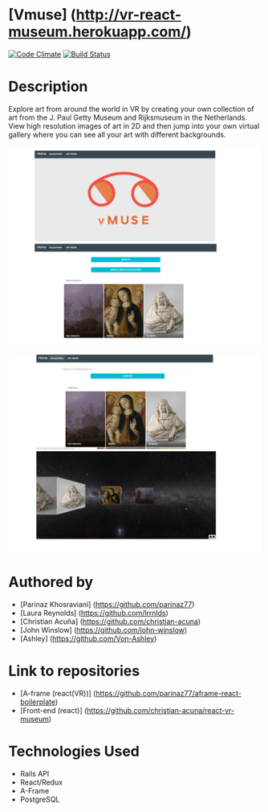 
# [Vmuse] (http://vr-react-museum.herokuapp.com/)
[![Code Climate](https://codeclimate.com/github/christian-acuna/vr-museum-api/badges/gpa.svg)](https://codeclimate.com/github/christian-acuna/vr-museum-api)
[![Build Status](https://travis-ci.org/christian-acuna/vr-museum-api.svg?branch=development)](https://travis-ci.org/christian-acuna/vr-museum-api)

# Description
Explore art from around the world in VR by creating your own collection of art from the J. Paul Getty Museum and Rijksmuseum in the Netherlands. View high resolution images of art in 2D and then jump into your own virtual gallery where you can see all your art with different backgrounds.

![pic1](/public/images/pic1.png)

![pic1](/public/images/pic2.png)
# Authored by

* [Parinaz Khosraviani] (https://github.com/parinaz77)
* [Laura Reynolds] (https://github.com/lrrnlds)
* [Christian Acuña] (https://github.com/christian-acuna)
* [John Winslow] (https://github.com/john-winslow)
* [Ashley] (https://github.com/Von-Ashley)

# Link to repositories

* [A-frame (react(VR))] (https://github.com/parinaz77/aframe-react-boilerplate)
* [Front-end (react)] (https://github.com/christian-acuna/react-vr-museum)

# Technologies Used
* Rails API
* React/Redux
* A-Frame
* PostgreSQL

